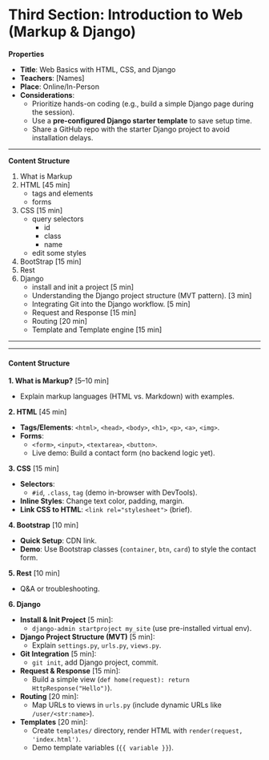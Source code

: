 # **Third Section: Introduction to Web (Markup & Django)**  

**Properties**  
- **Title**: Web Basics with HTML, CSS, and Django  
- **Teachers**: [Names]  
- **Place**: Online/In-Person  
- **Considerations**:  
  - Prioritize hands-on coding (e.g., build a simple Django page during the session).  
  - Use a **pre-configured Django starter template** to save setup time.  
  - Share a GitHub repo with the starter Django project to avoid installation delays.  
---

**Content Structure**

1. What is Markup
2. HTML [45 min]
	- tags and elements
	- forms
3. CSS [15 min]
	- query selectors
		- id 
		- class
		- name
	- edit some styles
4. BootStrap [15 min]
5. Rest
6. Django
	- install and init a project [5 min]
	- Understanding the Django project structure (MVT pattern). [3 min]
	- Integrating Git into the Django workflow. [5 min]
	- Request and Response [15 min]
	- Routing [20 min]
	- Template and Template engine [15 min]


---



---

#### **Content Structure**  
**1. What is Markup?** [5–10 min]  
- Explain markup languages (HTML vs. Markdown) with examples.  

**2. HTML** [45 min]  
- **Tags/Elements**: `<html>`, `<head>`, `<body>`, `<h1>`, `<p>`, `<a>`, `<img>`.  
- **Forms**:  
  - `<form>`, `<input>`, `<textarea>`, `<button>`.  
  - Live demo: Build a contact form (no backend logic yet).  

**3. CSS** [15 min]  
- **Selectors**:  
  - `#id`, `.class`, `tag` (demo in-browser with DevTools).  
- **Inline Styles**: Change text color, padding, margin.  
- **Link CSS to HTML**: `<link rel="stylesheet">` (brief).  

**4. Bootstrap** [10 min]  
- **Quick Setup**: CDN link.  
- **Demo**: Use Bootstrap classes (`container`, `btn`, `card`) to style the contact form.  

**5. Rest** [10 min]  
- Q&A or troubleshooting.  

**6. Django**  
- **Install & Init Project** [5 min]:  
  - `django-admin startproject my_site` (use pre-installed virtual env).  
- **Django Project Structure (MVT)** [5 min]:  
  - Explain `settings.py`, `urls.py`, `views.py`.  
- **Git Integration** [5 min]:  
  - `git init`, add Django project, commit.  
- **Request & Response** [15 min]:  
  - Build a simple view (`def home(request): return HttpResponse("Hello")`).  
- **Routing** [20 min]:  
  - Map URLs to views in `urls.py` (include dynamic URLs like `/user/<str:name>`).  
- **Templates** [20 min]:  
  - Create `templates/` directory, render HTML with `render(request, 'index.html')`.  
  - Demo template variables (`{{ variable }}`).  
